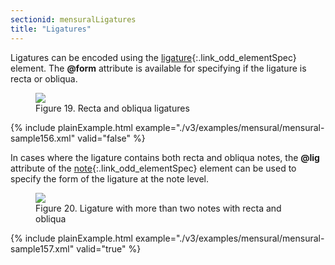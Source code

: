 ```yaml
---
sectionid: mensuralLigatures
title: "Ligatures"
---
```





Ligatures can be encoded using the [ligature](/v3/elements/ligature.html){:.link_odd_elementSpec} element. The
**@form** attribute is available for specifying if the ligature is recta or
obliqua.


<figure class="figure">
   <img src="../../../../guidelines/3.0.0/Images/modules/mensural/ex_ligatures01.png" class="img-responsive"></img>
   <figcaption class="figure-caption">Figure 19. Recta and obliqua ligatures</figcaption>
</figure>

{% include plainExample.html example="./v3/examples/mensural/mensural-sample156.xml" valid="false" %}


In cases where the ligature contains both recta and obliqua notes, the **@lig**
attribute of the [note](/v3/elements/note.html){:.link_odd_elementSpec} element can be used to specify the form of the
ligature at the note level.



<figure class="figure">
   <img src="../../../../guidelines/3.0.0/Images/modules/mensural/ex_ligatures02.png" class="img-responsive"></img>
   <figcaption class="figure-caption">Figure 20. Ligature with more than two notes with recta and obliqua</figcaption>
</figure>

{% include plainExample.html example="./v3/examples/mensural/mensural-sample157.xml" valid="true" %}




